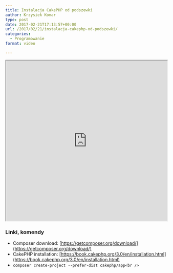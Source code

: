 ```yaml
---
title: Instalacja CakePHP od podszewki
author: Krzysiek Komar
type: post
date: 2017-02-21T17:13:57+00:00
url: /2017/02/21/instalacja-cakephp-od-podszewki/
categories:
  - Programowanie
format: video

---
```

<span class="embed-youtube" style="text-align:center; display: block;"></span>
 <iframe width="100%" height="500px"
src="https://www.youtube.com/embed/L6rNjcW_-1s">
</iframe> 

### Linki, komendy

  * Composer download: [https://getcomposer.org/download/](https://getcomposer.org/download/)
  * CakePHP installation: [https://book.cakephp.org/3.0/en/installation.html](https://book.cakephp.org/3.0/en/installation.html)
  * `composer create-project --prefer-dist cakephp/app<br />
`